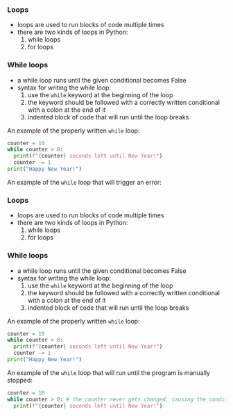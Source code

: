 ### Loops
- loops are used to run blocks of code multiple times
- there are two kinds of loops in Python:
    1. while loops
    2. for loops

### While loops
- a while loop runs until the given conditional becomes False
- syntax for writing the while loop:
    1. use the `while` keyword at the beginning of the loop
    2. the keyword should be followed with a correctly written conditional with a colon at the end of it
    3. indented block of code that will run until the loop breaks

An example of the properly written `while` loop:

```py
counter = 10
while counter > 0:
  print(f"{counter} seconds left until New Year!")
  counter -= 1
print("Happy New Year!")
```

An example of the `while` loop that will trigger an error:

### Loops
- loops are used to run blocks of code multiple times
- there are two kinds of loops in Python:
    1. while loops
    2. for loops

### While loops
- a while loop runs until the given conditional becomes False
- syntax for writing the while loop:
    1. use the `while` keyword at the beginning of the loop
    2. the keyword should be followed with a correctly written conditional with a colon at the end of it
    3. indented block of code that will run until the loop breaks

An example of the properly written `while` loop:

```py
counter = 10
while counter > 0:
  print(f"{counter} seconds left until New Year!")
  counter -= 1
print("Happy New Year!")
```

An example of the `while` loop that will run until the program is manually stopped:

```py
counter = 10
while counter > 0: # the counter never gets changed, causing the conditional to be always True
  print(f"{counter} seconds left until New Year!")
```
